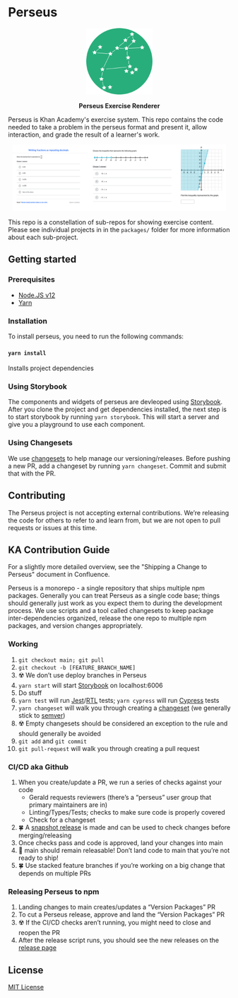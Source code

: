 # Perseus

<p align="center"><img src="logo.png" alt="perseus logo" width="150px"/></p>

<p align="center"><strong>Perseus Exercise Renderer</strong></p>

Perseus is Khan Academy's exercise system. This repo contains the code needed to take a problem in the perseus format and present it, allow interaction, and grade the result of a learner's work.

<p align="center"><img src="sample.png" alt="sample of perseus in use" height="150px"/></p>

This repo is a constellation of sub-repos for showing exercise content. Please see individual projects in in the `packages/` folder for more information about each sub-project.

## Getting started

### Prerequisites

- [Node.JS v12](https://nodejs.org/download/release/v10.18.1/)
- [Yarn](https://yarnpkg.com/lang/en/docs/install/)

### Installation

To install perseus, you need to run the following commands:

#### `yarn install`

Installs project dependencies

### Using Storybook

The components and widgets of perseus are devleoped using [Storybook](https://github.com/storybookjs/storybook). After you clone the project and get dependencies installed, the next step is to start storybook by running `yarn storybook`. This will start a server and give you a playground to use each component.

### Using Changesets

We use [changesets](https://github.com/changesets/changesets) to help manage our versioning/releases. Before pushing a new PR, add a changeset by running `yarn changeset`. Commit and submit that with the PR.

## Contributing

The Perseus project is not accepting external contributions. We’re releasing the code for others to refer to and learn from, but we are not open to pull requests or issues at this time.

## KA Contribution Guide

For a slightly more detailed overview, see the "Shipping a Change to Perseus" document in Confluence.

Perseus is a monorepo - a single repository that ships multiple npm packages. Generally you can treat Perseus as a single code base; things should generally just work as you expect them to during the development process. We use scripts and a tool called changesets to keep package inter-dependencies organized, release the one repo to multiple npm packages, and version changes appropriately.

### Working

1. `git checkout main; git pull`
2. `git checkout -b [FEATURE_BRANCH_NAME]`
3. ☢️ We don’t use deploy branches in Perseus
4. `yarn start` will start [Storybook](https://storybook.js.org/) on localhost:6006
5. Do stuff
6. `yarn test` will run [Jest](https://jestjs.io/)/[RTL](https://testing-library.com/docs/react-testing-library/intro/) tests; `yarn cypress` will run [Cypress](https://www.cypress.io/) tests
7. `yarn changeset` will walk you through creating a [changeset](https://github.com/changesets/changesets) (we generally stick to [semver](https://semver.org/))
8. ☢️ Empty changesets should be considered an exception to the rule and should generally be avoided
9. `git add` and `git commit`
10. `git pull-request` will walk you through creating a pull request

### CI/CD aka Github

1. When you create/update a PR, we run a series of checks against your code
    - Gerald requests reviewers (there’s a “perseus” user group that primary maintainers are in)
    - Linting/Types/Tests; checks to make sure code is properly covered
    - Check for a changeset
2. 🍀 A [snapshot release](https://github.com/changesets/changesets/blob/main/docs/snapshot-releases.md) is made and can be used to check changes before merging/releasing
3. Once checks pass and code is approved, land your changes into main
4. 🚨 main should remain releasable! Don’t land code to main that you’re not ready to ship!
5. 🍀 Use stacked feature branches if you’re working on a big change that depends on multiple PRs

### Releasing Perseus to npm

1. Landing changes to main creates/updates a “Version Packages” PR
2. To cut a Perseus release, approve and land the “Version Packages” PR
3. ☢️ If the CI/CD checks aren’t running, you might need to close and reopen the PR
4. After the release script runs, you should see the new releases on the [release page](https://github.com/Khan/perseus/releases)

## License

[MIT License](http://opensource.org/licenses/MIT)
